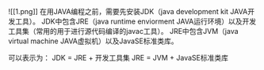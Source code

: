 ![[1.png]]
在用JAVA编程之前，需要先安装JDK（java development kit JAVA开发工具）。
JDK中包含JRE（java runtime enviorment JAVA运行环境）以及开发工具集（常用的用于进行源代码编译的javac工具）。
JRE中包含JVM（java virtual machine JAVA虚拟机）以及JavaSE标准类库。

可以表示为：
JDK = JRE + 开发工具集
JRE = JVM + JavaSE标准类库
